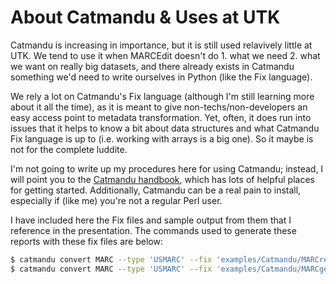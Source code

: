 # About Catmandu & Uses at UTK

Catmandu is increasing in importance, but it is still used relavively little at UTK. We tend to use it when MARCEdit doesn't do 1. what we need 2. what we want on really big datasets, and there already exists in Catmandu something we'd need to write ourselves in Python (like the Fix language).

We rely a lot on Catmandu's Fix language (although I'm still learning more about it all the time), as it is meant to give non-techs/non-developers an easy access point to metadata transformation. Yet, often, it does run into issues that it helps to know a bit about data structures and what Catmandu Fix language is up to (i.e. working with arrays is a big one). So it maybe is not for the complete luddite.

I'm not going to write up my procedures here for using Catmandu; instead, I will point you to the [Catmandu handbook](http://librecat.org/Catmandu/), which has lots of helpful places for getting started. Additionally, Catmandu can be a real pain to install, especially if (like me) you're not a regular Perl user.

I have included here the Fix files and sample output from them that I reference in the presentation. The commands used to generate these reports with these fix files are below:

```bash
$ catmandu convert MARC --type 'USMARC' --fix 'examples/Catmandu/MARCreconReport.fix' to YAML < examples/SampleData/sampleAlmaRecords.mrc > examples/Catmandu/MARCreconReport.yaml
$ catmandu convert MARC --type 'USMARC' --fix 'examples/Catmandu/MARCgeneralReport.fix' to CSV < examples/SampleData/sampleAlmaRecords.mrc > examples/Catmandu/MARCgeneralReport.csv
```
